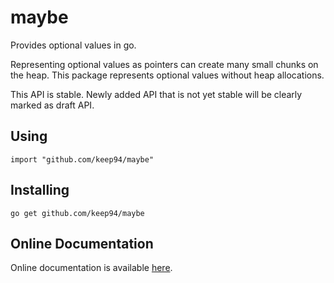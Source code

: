 maybe
=====

Provides optional values in go.

Representing optional values as pointers can create many small chunks on the
heap. This package represents optional values without heap allocations.

This API is stable. Newly added API that is not yet stable will be clearly
marked as draft API.

## Using

	import "github.com/keep94/maybe"

## Installing

	go get github.com/keep94/maybe

## Online Documentation

Online documentation is available [here](http://go.pkgdoc.org/github.com/keep94/maybe).

